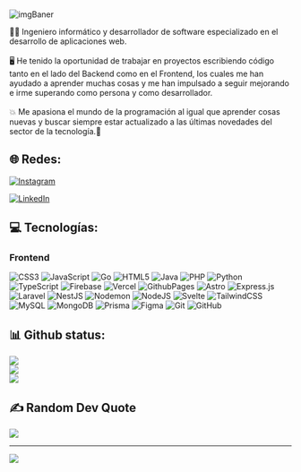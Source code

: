 <!-- ![github-header-image(1)](https://github.com/Juanqxk/Juanqxk/assets/86135476/713fa95e-a4c8-4385-bbd2-a3e7e186d228) -->
###
![imgBaner](https://github.com/Juanqx/Juanqx/assets/86135476/d1bc1baf-bc0b-4c33-ac21-56eb91b25f4f)

<!-- # 💫 Sobre Mí: -->
🧑‍💻 Ingeniero informático y desarrollador de software especializado en el desarrollo de aplicaciones web.
<br/><br/>
🖥️ He tenido la oportunidad de trabajar en proyectos escribiendo código tanto en el lado del Backend como en el Frontend, los cuales me han ayudado a aprender muchas cosas y me han impulsado a seguir mejorando e irme superando como persona y como desarrollador.
<br/><br/>
💥 Me apasiona el mundo de la programación al igual que aprender cosas nuevas y buscar siempre estar actualizado a las últimas novedades del sector de la tecnología.🎯

## 🌐 Redes:
<a href="https://instagram.com/juanncu_" rel="nofollow"><img src="https://camo.githubusercontent.com/7f5701ed50f919cf2352cd028b5b2dc974b5e643fe4d78ad826eb9e74551157f/68747470733a2f2f696d672e736869656c64732e696f2f62616467652f496e7374616772616d2d2532334534343035462e7376673f7374796c653d666f722d7468652d6261646765266c6f676f3d496e7374616772616d266c6f676f436f6c6f723d7768697465" alt="Instagram" data-canonical-src="https://img.shields.io/badge/Instagram-%23E4405F.svg?style=for-the-badge&amp;logo=Instagram&amp;logoColor=white" style="max-width: 100%;"></a>

<a href="https://linkedin.com/in/juanncu" rel="nofollow"><img src="https://camo.githubusercontent.com/b29ec840bb0e24d0fc1980d7bf99106a42ae316e9b5522a7e89d1248005ef058/68747470733a2f2f696d672e736869656c64732e696f2f62616467652f4c696e6b6564496e2d2532333030373742352e7376673f7374796c653d666f722d7468652d6261646765267461726765743d626c616e6b266c6f676f3d6c696e6b6564696e266c6f676f436f6c6f723d7768697465" alt="LinkedIn" data-canonical-src="https://img.shields.io/badge/LinkedIn-%230077B5.svg?style=for-the-badge&amp;target=blank&amp;logo=linkedin&amp;logoColor=white" style="max-width: 100%;"></a>

## 💻 Tecnologías:
### Frontend
![CSS3](https://img.shields.io/badge/css3-%231572B6.svg?style=for-the-badge&logo=css3&logoColor=white) ![JavaScript](https://img.shields.io/badge/javascript-%23323330.svg?style=for-the-badge&logo=javascript&logoColor=%23F7DF1E) ![Go](https://img.shields.io/badge/go-%2300ADD8.svg?style=for-the-badge&logo=go&logoColor=white) ![HTML5](https://img.shields.io/badge/html5-%23E34F26.svg?style=for-the-badge&logo=html5&logoColor=white) ![Java](https://img.shields.io/badge/java-%23ED8B00.svg?style=for-the-badge&logo=openjdk&logoColor=white) ![PHP](https://img.shields.io/badge/php-%23777BB4.svg?style=for-the-badge&logo=php&logoColor=white) ![Python](https://img.shields.io/badge/python-3670A0?style=for-the-badge&logo=python&logoColor=ffdd54) ![TypeScript](https://img.shields.io/badge/typescript-%23007ACC.svg?style=for-the-badge&logo=typescript&logoColor=white) ![Firebase](https://img.shields.io/badge/firebase-%23039BE5.svg?style=for-the-badge&logo=firebase) ![Vercel](https://img.shields.io/badge/vercel-%23000000.svg?style=for-the-badge&logo=vercel&logoColor=white) ![GithubPages](https://img.shields.io/badge/github%20pages-121013?style=for-the-badge&logo=github&logoColor=white) ![Astro](https://img.shields.io/badge/astro-%232C2052.svg?style=for-the-badge&logo=astro&logoColor=white) ![Express.js](https://img.shields.io/badge/express.js-%23404d59.svg?style=for-the-badge&logo=express&logoColor=%2361DAFB) ![Laravel](https://img.shields.io/badge/laravel-%23FF2D20.svg?style=for-the-badge&logo=laravel&logoColor=white) ![NestJS](https://img.shields.io/badge/nestjs-%23E0234E.svg?style=for-the-badge&logo=nestjs&logoColor=white) ![Nodemon](https://img.shields.io/badge/NODEMON-%23323330.svg?style=for-the-badge&logo=nodemon&logoColor=%BBDEAD) ![NodeJS](https://img.shields.io/badge/node.js-6DA55F?style=for-the-badge&logo=node.js&logoColor=white) ![Svelte](https://img.shields.io/badge/svelte-%23f1413d.svg?style=for-the-badge&logo=svelte&logoColor=white) ![TailwindCSS](https://img.shields.io/badge/tailwindcss-%2338B2AC.svg?style=for-the-badge&logo=tailwind-css&logoColor=white) ![MySQL](https://img.shields.io/badge/mysql-4479A1.svg?style=for-the-badge&logo=mysql&logoColor=white) ![MongoDB](https://img.shields.io/badge/MongoDB-%234ea94b.svg?style=for-the-badge&logo=mongodb&logoColor=white) ![Prisma](https://img.shields.io/badge/Prisma-3982CE?style=for-the-badge&logo=Prisma&logoColor=white) ![Figma](https://img.shields.io/badge/figma-%23F24E1E.svg?style=for-the-badge&logo=figma&logoColor=white) ![Git](https://img.shields.io/badge/git-%23F05033.svg?style=for-the-badge&logo=git&logoColor=white) ![GitHub](https://img.shields.io/badge/github-%23121011.svg?style=for-the-badge&logo=github&logoColor=white)

## 📊 Github status:
![](https://github-readme-stats.vercel.app/api?username=juanncu&theme=nord&hide_border=false&include_all_commits=false&count_private=false)<br/>
![](https://github-readme-streak-stats.herokuapp.com/?user=juanncu&theme=nord&hide_border=false)<br/>
![](https://github-readme-stats.vercel.app/api/top-langs/?username=juanncu&theme=nord&hide_border=false&include_all_commits=false&count_private=false&layout=compact)

## ✍️ Random Dev Quote
![](https://quotes-github-readme.vercel.app/api?type=horizontal&theme=dark)

---
[![](https://visitcount.itsvg.in/api?id=Juanqxk&icon=0&color=0)](https://visitcount.itsvg.in)

<!-- Proudly created with GPRM ( https://gprm.itsvg.in ) -->
